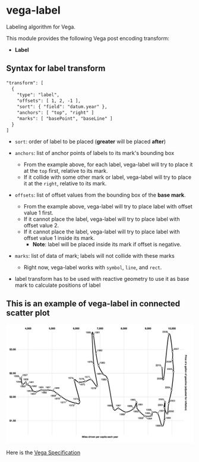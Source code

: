 # vega-label

Labeling algorithm for Vega.

This module provides the following Vega post encoding transform:

- **Label**

## Syntax for label transform

```
"transform": [
  {
    "type": "label",
    "offsets": [ 1, 2, -1 ],
    "sort": { "field": "datum.year" },
    "anchors": [ "top", "right" ]
    "marks": [ "basePoint", "baseLine" ]
  }
]
```

- `sort`: order of label to be placed (**greater** will be placed **after**)

- `anchors`: list of anchor points of labels to its mark's bounding box
  - From the example above, for each label, vega-label will try to place it at the `top` first, relative to its mark.
  - If it collide with some other mark or label, vega-label will try to place it at the `right`, relative to its mark.

- `offsets`: list of offset values from the bounding box of the **base mark**.
  - From the example above, vega-label will try to place label with offset value 1 first.
  - If it cannot place the label, vega-label will try to place label with offset value 2.
  - If it cannot place the label, vega-label will try to place label with offset value 1 inside its mark.
    - **Note**: label will be placed inside its mark if offset is negative.

- `marks`: list of data of mark; labels will not collide with these marks
  - Right now, vega-label works with `symbol`, `line`, and `rect`.

- label transform has to be used with reactive geometry to use it as base mark to calculate positions of label


## This is an example of vega-label in connected scatter plot

![example](pics/label_connected_scatter.png)

Here is the [Vega Specification](./spec/label_connected_scatter.vg.json)

